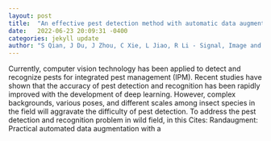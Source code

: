 ```yaml
---
layout: post
title:  "An effective pest detection method with automatic data augmentation strategy in the agricultural field"
date:   2022-06-23 20:09:31 -0400
categories: jekyll update
author: "S Qian, J Du, J Zhou, C Xie, L Jiao, R Li - Signal, Image and Video Processing, 2022"
---
```

Currently, computer vision technology has been applied to detect and recognize pests for integrated pest management (IPM). Recent studies have shown that the accuracy of pest detection and recognition has been rapidly improved with the development of deep learning. However, complex backgrounds, various poses, and different scales among insect species in the field will aggravate the difficulty of pest detection. To address the pest detection and recognition problem in wild field, in this  Cites: Randaugment: Practical automated data augmentation with a